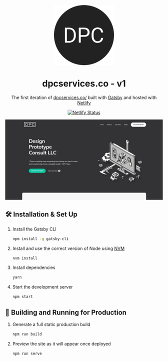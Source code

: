 <div align="center">
  <img alt="Logo" src="https://raw.githubusercontent.com/DPCservice/DPCWebsite/master/src/assets/android-chrome-192x192.png" width="192" />
</div>
<h1 align="center">
  dpcservices.co - v1
</h1>
<p align="center">
  The first iteration of <a href="https://dpcservices.co/" target="_blank">dpcservices.co/</a> built with <a href="https://www.gatsbyjs.org/" target="_blank">Gatsby</a> and hosted with <a href="https://www.netlify.com/" target="_blank">Netlify</a>
</p>
<p align="center">
  <a href="https://app.netlify.com/sites/dpcservices/deploys" target="_blank">
    <img src="https://api.netlify.com/api/v1/badges/5053366c-3b76-4bb2-9db5-8ad97e19471c/deploy-status" alt="Netlify Status" />
  </a>
</p>

![demo](https://raw.githubusercontent.com/DPCservice/DPCWebsite/master/src/assets/dpcservices.co.png)


## 🛠 Installation & Set Up

1. Install the Gatsby CLI

   ```sh
   npm install -g gatsby-cli
   ```

2. Install and use the correct version of Node using [NVM](https://github.com/nvm-sh/nvm)

   ```sh
   nvm install
   ```

3. Install dependencies

   ```sh
   yarn
   ```

4. Start the development server

   ```sh
   npm start
   ```

## 🚀 Building and Running for Production

1. Generate a full static production build

   ```sh
   npm run build
   ```

1. Preview the site as it will appear once deployed

   ```sh
   npm run serve
   ```
